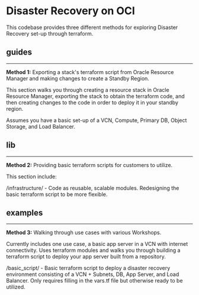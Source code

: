# Disaster Recovery on OCI

This codebase provides three different methods for exploring Disaster Recovery set-up through terraform. 

## guides
---

**Method 1:** Exporting a stack's terraform script from Oracle Resource Manager and making changes to create a Standby Region.

This section walks you through creating a resource stack in Oracle Resource Manager, exporting the stack to obtain the terraform code, and then creating changes to the code in order to deploy it in your standby region. 

Assumes you have a basic set-up of a VCN, Compute, Primary DB, Object Storage, and Load Balancer.


## lib
---
**Method 2:** Providing basic terraform scripts for customers to utilize.

This section include:

/infrastructure/ - Code as reusable, scalable modules. Redesigning the basic terraform script to be more flexible.


## examples
---

**Method 3:** Walking through use cases with various Workshops.

Currently includes one use case, a basic app server in a VCN with internet connectivity. Uses terraform modules and walks you through building a terraform script to deploy your app server built from a repository.  

/basic_script/ - Basic terraform script to deploy a disaster recovery environment consisting of a VCN + Subnets, DB, App Server, and Load Balancer. Only requires filling in the vars.tf file but otherwise ready to be utilized.